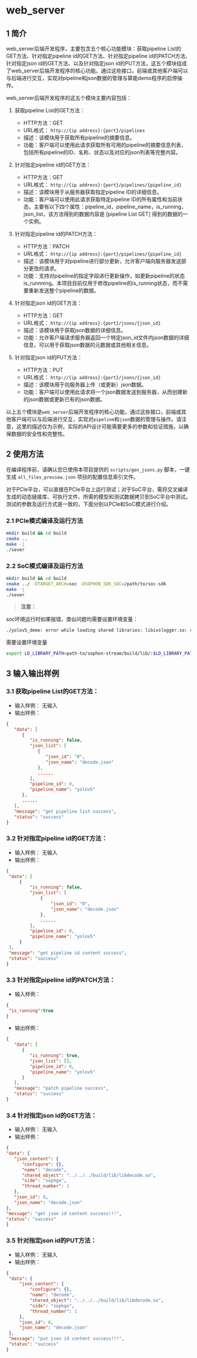 # web_server

## 1 简介

web_server后端开发程序，主要包含五个核心功能模块：获取pipeline List的GET方法、针对指定pipeline id的GET方法、针对指定pipeline id的PATCH方法、针对指定json id的GET方法、以及针对指定json id的PUT方法，这五个模块组成了web_server后端开发程序的核心功能。通过这些接口，前端或其他客户端可以与后端进行交互，实现对pipeline和json数据的管理与算能demo程序的启停操作。

web_server后端开发程序的这五个模块主要内容包括：

1. 获取pipeline List的GET方法：
   - HTTP方法：GET
   - URL格式： `http://{ip address}:{port}/pipelines`
   - 描述：该模块用于获取所有pipeline的摘要信息。
   - 功能：客户端可以使用此请求获取所有可用的pipeline的摘要信息列表，包括所有pipeline的ID、名称、状态以及对应的json列表等完整内容。

2. 针对指定pipeline id的GET方法：
   - HTTP方法：GET
   - URL格式： `http://{ip address}:{port}/pipelines/{pipeline_id}`
   - 描述：该模块用于从服务器获取指定pipeline ID的详细信息。
   - 功能：客户端可以使用此请求获取特定pipeline ID的所有属性和当前状态，主要有以下四个属性：pipeline_id，pipeline_name，is_running，json_list，该方法得到的数据内容是 [pipeline List GET] 得到的数据的一个实例。

3. 针对指定pipeline id的PATCH方法：
   - HTTP方法：PATCH
   - URL格式： `http://{ip address}:{port}/pipelines/{pipeline_id}`
   - 描述：该模块用于对pipeline进行部分更新，允许客户端向服务器发送部分更改的请求。
   - 功能：支持对pipeline的指定字段进行更新操作，如更新pipeline的状态 is_runnning。本项目目前仅用于修改pipeline的is_running状态，而不需要重新发送整个pipeline的数据。
   
4. 针对指定json id的GET方法：
   - HTTP方法：GET
   - URL格式： `http://{ip address}:{port}/jsons/{json_id}`
   - 描述：该模块用于获取json数据的详细信息。
   - 功能：允许客户端请求服务器返回一个特定json_id文件内json数据的详细信息，可以用于获取json数据的元数据或其他相关信息。

5. 针对指定json id的PUT方法：
   - HTTP方法：PUT
   - URL格式： `http://{ip address}:{port}/jsons/{json_id}`
   - 描述：该模块用于向服务器上传（或更新）json数据。
   - 功能：客户端可以使用此请求将一个json数据发送到服务器，从而创建新的json数据或更新已有的json数据。

以上五个模块是`web_server`后端开发程序的核心功能，通过这些接口，前端或其他客户端可以与后端进行交互，实现对`pipeline`和`json`数据的管理与操作。请注意，这里的描述仅为示例，实际的API设计可能需要更多的参数和验证措施，以确保数据的安全性和完整性。

## 2 使用方法

在编译程序前，请确认您已使用本项目提供的 `scripts/gen_jsons.py` 脚本，一键生成 `all_files_preview.json` 项目的配置信息索引文件。

对于PCIe平台，可以直接在PCIe平台上运行测试；对于SoC平台，需将交叉编译生成的动态链接库、可执行文件、所需的模型和测试数据拷贝到SoC平台中测试。测试的参数及运行方式是一致的，下面分别以PCIe和SoC模式进行介绍。
### 2.1 PCIe模式编译及运行方法
   ```bash
   mkdir build && cd build
   cmake ..
   make -j
   ./sever
   ```
### 2.2 SoC模式编译及运行方法
   ```bash
   mkdir build && cd build
   cmake ../ -DTARGET_ARCH=soc -DSOPHON_SDK_SOC=/path/to/soc-sdk
   make -j
   ./sever
   ```

>**注意：**

soc环境运行时如果报错，类似问题均需要设置环境变量：
```bash
./yolov5_demo: error while loading shared libraries: libivslogger.so: cannot open shared object file: No such file or directory
```

需要设置环境变量
```bash
export LD_LIBRARY_PATH=path-to/sophon-stream/build/lib/:$LD_LIBRARY_PATH
```

## 3 输入输出样例

### 3.1 获取pipeline List的GET方法：
   - 输入样例：
   无输入
   - 输出样例：
   ```json
   {
      "data": [
         {
            "is_running": false,
            "json_list": [
               {
                  "json_id": "0",
                  "json_name": "decode.json"
               },
               ......
            ],
            "pipeline_id": 0,
            "pipeline_name": "yolov5"
         },
         ......
      ],
      "message": "get pipeline list success",
      "status": "success"
   }
   ```

### 3.2 针对指定pipeline id的GET方法：
  - 输入样例：
   无输入
  - 输出样例：
   ```json
   {
	"data": [
		{
			"is_running": false,
			"json_list": [
				{
					"json_id": "0",
					"json_name": "decode.json"
				},
				......
			],
			"pipeline_id": 0,
			"pipeline_name": "yolov5"
		}
	],
	"message": "get pipeline id content success",
	"status": "success"
   }
   ```

### 3.3 针对指定pipeline id的PATCH方法：
   - 输入样例：
   ```json
   {
    "is_running":true
   }
   ```
   - 输出样例：
   ```json
   {
      "data": [
         {
            "is_running": true,
            "json_list": [],
            "pipeline_id": 0,
            "pipeline_name": "yolov5"
         }
      ],
      "message": "patch pipeline success",
      "status": "success"
   }
   ```

### 3.4 针对指定json id的GET方法：
   - 输入样例：
   无输入
   - 输出样例：
   ```json
   {
   "data": {
      "json_content": {
         "configure": {},
         "name": "decode",
         "shared_object": "../../../build/lib/libdecode.so",
         "side": "sophgo",
         "thread_number": 1
      },
      "json_id": 0,
      "json_name": "decode.json"
   },
   "message": "get json id content success!!!",
   "status": "success"
   }
   ```

### 3.5 针对指定json id的PUT方法：
   - 输入样例：
   无输入
   - 输出样例：
   ```json
   {
	"data": {
		"json_content": {
			"configure": {},
			"name": "decode",
			"shared_object": "../../../build/lib/libdecode.so",
			"side": "sophgo",
			"thread_number": 1
		},
		"json_id": 0,
		"json_name": "decode.json"
	},
	"message": "put json id content success!!!",
	"status": "success"
   }
   ```


